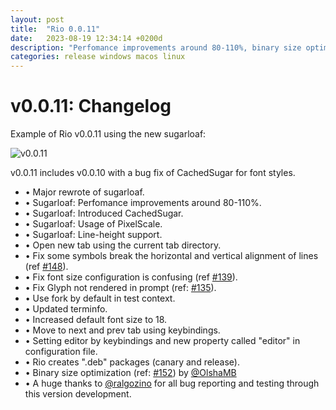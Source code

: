 ```yaml
---
layout: post
title:  "Rio 0.0.11"
date:   2023-08-19 12:34:14 +0200d
description: "Perfomance improvements around 80-110%, binary size optimization, usage of pixel scale and others."
categories: release windows macos linux
---
```


# v0.0.11: Changelog

Example of Rio v0.0.11 using the new sugarloaf:

![v0.0.11](/rio/assets/demos/demo-rio.png)

v0.0.11 includes v0.0.10 with a bug fix of CachedSugar for font styles.

- • Major rewrote of sugarloaf.
- • Sugarloaf: Perfomance improvements around 80-110%.
- • Sugarloaf: Introduced CachedSugar.
- • Sugarloaf: Usage of PixelScale.
- • Sugarloaf: Line-height support.
- • Open new tab using the current tab directory.
- • Fix some symbols break the horizontal and vertical alignment of lines (ref [#148](https://github.com/raphamorim/rio/issues/148)).
- • Fix font size configuration is confusing (ref [#139](https://github.com/raphamorim/rio/issues/139)).
- • Fix Glyph not rendered in prompt (ref: [#135](https://github.com/raphamorim/rio/issues/135)).
- • Use fork by default in test context.
- • Updated terminfo.
- • Increased default font size to 18.
- • Move to next and prev tab using keybindings.
- • Setting editor by keybindings and new property called "editor" in configuration file.
- • Rio creates ".deb" packages (canary and release).
- • Binary size optimization (ref: [#152](https://github.com/raphamorim/rio/pull/152)) by [@OlshaMB](https://github.com/OlshaMB)
- • A huge thanks to [@ralgozino](https://github.com/ralgozino) for all bug reporting and testing through this version development.